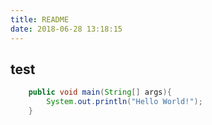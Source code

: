 ```yaml
---
title: README
date: 2018-06-28 13:18:15
---
```

## test

```java
    public void main(String[] args){
        System.out.println("Hello World!");
    }
```

<!--more-->